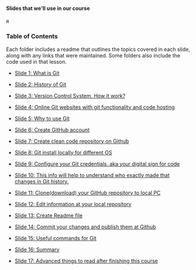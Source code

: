 #### Slides that we'll use in our course

я
### Table of Contents

Each folder includes a readme that outlines the topics covered in each slide, along with any links that were maintained. Some folders also include the code used in that lesson.


- [Slide 1: What is Git](./slide-01)
- [Slide 2: History of Git](./Slide-02)
- [Slide 3: Version Control System. How it work?](./Slide-03)
- [Slide 4: Online Git websites with git functionality and code hosting](./Slide-04)
- [Slide 5: Why to use Git](./Slide-05)

- [Slide 6: Create GitHub account](./Slide-06)
- [Slide 7: Create clean code repository on Github](./Slide-07)
- [Slide 8: Git install locally for different OS](./Slide-08)

- [Slide 9: Configure your Git credentials. aka your digital sign for code](.//Slide-09)
- [Slide 10: This info will help to understand who exactly made that changes in Git history.](./Slide-10)

- [Slide 11: Clone(download) your GitHub repository to local PC](./Slide-11)

- [Slide 12: Edit information at your local repository](./Slide-12)
- [Slide 13: Create Readme file](./Slide-13)

- [Slide 14: Commit your changes and publish them at Github](./Slide-14)

- [Slide 15: Useful commands for Git](./Slide-15)
- [Slide 16: Summary](./Slide-16)
- [Slide 17: Advanced things to read after finishing this course](./Slide-17)

